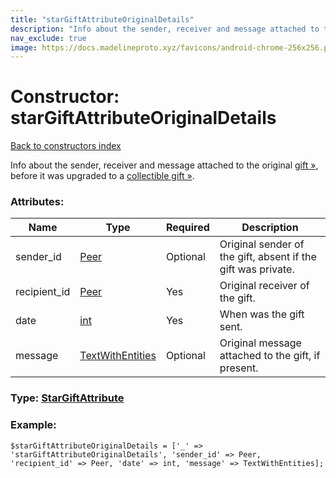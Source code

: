 ```yaml
---
title: "starGiftAttributeOriginalDetails"
description: "Info about the sender, receiver and message attached to the original gift », before it was upgraded to a collectible gift »."
nav_exclude: true
image: https://docs.madelineproto.xyz/favicons/android-chrome-256x256.png
---
```

# Constructor: starGiftAttributeOriginalDetails  
[Back to constructors index](/API_docs/constructors/index.html)



Info about the sender, receiver and message attached to the original [gift »](https://core.telegram.org/api/gifts), before it was upgraded to a [collectible gift »](https://core.telegram.org/api/gifts#collectible-gifts).

### Attributes:

| Name     |    Type       | Required | Description |
|----------|---------------|----------|-------------|
|sender\_id|[Peer](/API_docs/types/Peer.html) | Optional|Original sender of the gift, absent if the gift was private.|
|recipient\_id|[Peer](/API_docs/types/Peer.html) | Yes|Original receiver of the gift.|
|date|[int](/API_docs/types/int.html) | Yes|When was the gift sent.|
|message|[TextWithEntities](/API_docs/types/TextWithEntities.html) | Optional|Original message attached to the gift, if present.|



### Type: [StarGiftAttribute](/API_docs/types/StarGiftAttribute.html)


### Example:

```
$starGiftAttributeOriginalDetails = ['_' => 'starGiftAttributeOriginalDetails', 'sender_id' => Peer, 'recipient_id' => Peer, 'date' => int, 'message' => TextWithEntities];
```  
